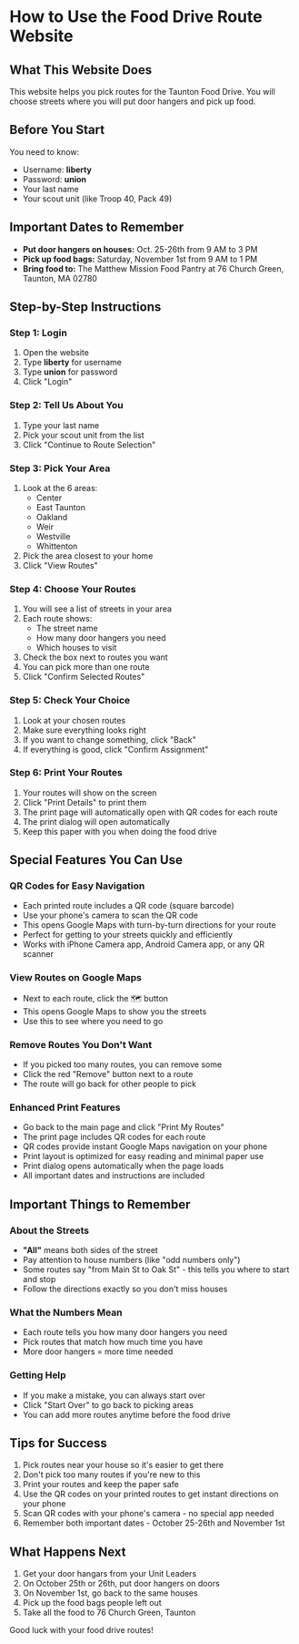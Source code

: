 # How to Use the Food Drive Route Website

## What This Website Does
This website helps you pick routes for the Taunton Food Drive. You will choose streets where you will put door hangers and pick up food.

## Before You Start
You need to know:
- Username: **liberty**
- Password: **union**
- Your last name
- Your scout unit (like Troop 40, Pack 49)

## Important Dates to Remember
- **Put door hangers on houses:** Oct. 25-26th from 9 AM to 3 PM
- **Pick up food bags:** Saturday, November 1st from 9 AM to 1 PM
- **Bring food to:** The Matthew Mission Food Pantry at 76 Church Green, Taunton, MA 02780

## Step-by-Step Instructions

### Step 1: Login
1. Open the website
2. Type **liberty** for username
3. Type **union** for password
4. Click "Login"

### Step 2: Tell Us About You
1. Type your last name
2. Pick your scout unit from the list
3. Click "Continue to Route Selection"

### Step 3: Pick Your Area
1. Look at the 6 areas:
   - Center
   - East Taunton
   - Oakland
   - Weir
   - Westville
   - Whittenton
2. Pick the area closest to your home
3. Click "View Routes"

### Step 4: Choose Your Routes
1. You will see a list of streets in your area
2. Each route shows:
   - The street name
   - How many door hangers you need
   - Which houses to visit
3. Check the box next to routes you want
4. You can pick more than one route
5. Click "Confirm Selected Routes"

### Step 5: Check Your Choice
1. Look at your chosen routes
2. Make sure everything looks right
3. If you want to change something, click "Back"
4. If everything is good, click "Confirm Assignment"

### Step 6: Print Your Routes
1. Your routes will show on the screen
2. Click "Print Details" to print them
3. The print page will automatically open with QR codes for each route
4. The print dialog will open automatically
5. Keep this paper with you when doing the food drive

## Special Features You Can Use

### QR Codes for Easy Navigation
- Each printed route includes a QR code (square barcode)
- Use your phone's camera to scan the QR code
- This opens Google Maps with turn-by-turn directions for your route
- Perfect for getting to your streets quickly and efficiently
- Works with iPhone Camera app, Android Camera app, or any QR scanner

### View Routes on Google Maps
- Next to each route, click the 🗺️ button
- This opens Google Maps to show you the streets
- Use this to see where you need to go

### Remove Routes You Don't Want
- If you picked too many routes, you can remove some
- Click the red "Remove" button next to a route
- The route will go back for other people to pick

### Enhanced Print Features
- Go back to the main page and click "Print My Routes"
- The print page includes QR codes for each route
- QR codes provide instant Google Maps navigation on your phone
- Print layout is optimized for easy reading and minimal paper use
- Print dialog opens automatically when the page loads
- All important dates and instructions are included

## Important Things to Remember

### About the Streets
- **"All"** means both sides of the street
- Pay attention to house numbers (like "odd numbers only")
- Some routes say "from Main St to Oak St" - this tells you where to start and stop
- Follow the directions exactly so you don't miss houses

### What the Numbers Mean
- Each route tells you how many door hangers you need
- Pick routes that match how much time you have
- More door hangers = more time needed

### Getting Help
- If you make a mistake, you can always start over
- Click "Start Over" to go back to picking areas
- You can add more routes anytime before the food drive

## Tips for Success
1. Pick routes near your house so it's easier to get there
2. Don't pick too many routes if you're new to this
3. Print your routes and keep the paper safe
4. Use the QR codes on your printed routes to get instant directions on your phone
5. Scan QR codes with your phone's camera - no special app needed
6. Remember both important dates - October 25-26th and November 1st

## What Happens Next
1. Get your door hangars from your Unit Leaders
1. On October 25th or 26th, put door hangers on doors
3. On November 1st, go back to the same houses
4. Pick up the food bags people left out
5. Take all the food to 76 Church Green, Taunton

Good luck with your food drive routes!